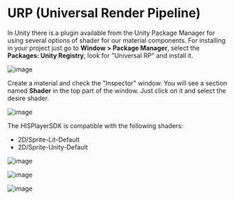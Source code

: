 # URP (Universal Render Pipeline)

In Unity there is a plugin available from the Unity Package Manager for using several options of shader for our material components. 
For installing in your project just go to **Window > Package Manager**, select  the **Packages: Unity Registry**, look for "Universal RP" and install it.

![image](https://github.com/HISPlayer/UnityAndroid-SDK/assets/47497948/f8724872-d81b-4921-ad3c-d255b6792fe4)
 
Create a material and check the "Inspector" window. You will see a section named **Shader** in the top part of the window. Just click on it and select the desire shader. 

![image](https://github.com/HISPlayer/UnityAndroid-SDK/assets/47497948/6dbf211e-29a0-4686-8982-8c87a2d44103)

The HISPlayerSDK is compatible with the following shaders: 

* 2D/Sprite-Lit-Default
* 2D/Sprite-Unity-Default

![image](https://github.com/HISPlayer/UnityAndroid-SDK/assets/47497948/e0f36fee-bef9-4b94-b626-0978b348b1cd)

![image](https://github.com/HISPlayer/UnityAndroid-SDK/assets/47497948/bd82574c-0181-4fd1-9627-8832c8510df1)

![image](https://github.com/HISPlayer/UnityAndroid-SDK/assets/47497948/9c4e7921-4814-4388-a29b-e82ecf433928)
